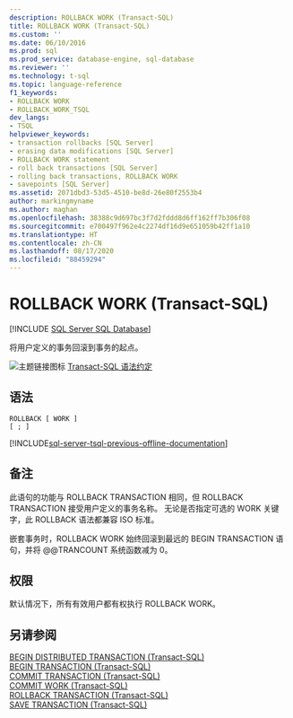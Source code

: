 ```yaml
---
description: ROLLBACK WORK (Transact-SQL)
title: ROLLBACK WORK (Transact-SQL)
ms.custom: ''
ms.date: 06/10/2016
ms.prod: sql
ms.prod_service: database-engine, sql-database
ms.reviewer: ''
ms.technology: t-sql
ms.topic: language-reference
f1_keywords:
- ROLLBACK WORK
- ROLLBACK_WORK_TSQL
dev_langs:
- TSQL
helpviewer_keywords:
- transaction rollbacks [SQL Server]
- erasing data modifications [SQL Server]
- ROLLBACK WORK statement
- roll back transactions [SQL Server]
- rolling back transactions, ROLLBACK WORK
- savepoints [SQL Server]
ms.assetid: 2071dbd3-53d5-4510-be8d-26e80f2553b4
author: markingmyname
ms.author: maghan
ms.openlocfilehash: 38388c9d697bc3f7d2fddd8d6ff162ff7b306f08
ms.sourcegitcommit: e700497f962e4c2274df16d9e651059b42ff1a10
ms.translationtype: HT
ms.contentlocale: zh-CN
ms.lasthandoff: 08/17/2020
ms.locfileid: "88459294"
---
```

# <a name="rollback-work-transact-sql"></a>ROLLBACK WORK (Transact-SQL)
[!INCLUDE [SQL Server SQL Database](../../includes/applies-to-version/sql-asdb.md)]

  将用户定义的事务回滚到事务的起点。  
  
 
 ![主题链接图标](../../database-engine/configure-windows/media/topic-link.gif "“主题链接”图标") [Transact-SQL 语法约定](../../t-sql/language-elements/transact-sql-syntax-conventions-transact-sql.md)  
  
## <a name="syntax"></a>语法  
  
```syntaxsql
ROLLBACK [ WORK ]  
[ ; ]  
```  

[!INCLUDE[sql-server-tsql-previous-offline-documentation](../../includes/sql-server-tsql-previous-offline-documentation.md)]

## <a name="remarks"></a>备注  
 此语句的功能与 ROLLBACK TRANSACTION 相同，但 ROLLBACK TRANSACTION 接受用户定义的事务名称。 无论是否指定可选的 WORK 关键字，此 ROLLBACK 语法都兼容 ISO 标准。  
  
 嵌套事务时，ROLLBACK WORK 始终回滚到最远的 BEGIN TRANSACTION 语句，并将 @@TRANCOUNT 系统函数减为 0。  
  
## <a name="permissions"></a>权限  
 默认情况下，所有有效用户都有权执行 ROLLBACK WORK。  
  
## <a name="see-also"></a>另请参阅  
 [BEGIN DISTRIBUTED TRANSACTION (Transact-SQL)](../../t-sql/language-elements/begin-distributed-transaction-transact-sql.md)   
 [BEGIN TRANSACTION (Transact-SQL)](../../t-sql/language-elements/begin-transaction-transact-sql.md)   
 [COMMIT TRANSACTION (Transact-SQL)](../../t-sql/language-elements/commit-transaction-transact-sql.md)   
 [COMMIT WORK (Transact-SQL)](../../t-sql/language-elements/commit-work-transact-sql.md)   
 [ROLLBACK TRANSACTION (Transact-SQL)](../../t-sql/language-elements/rollback-transaction-transact-sql.md)   
 [SAVE TRANSACTION (Transact-SQL)](../../t-sql/language-elements/save-transaction-transact-sql.md)  
  
  
